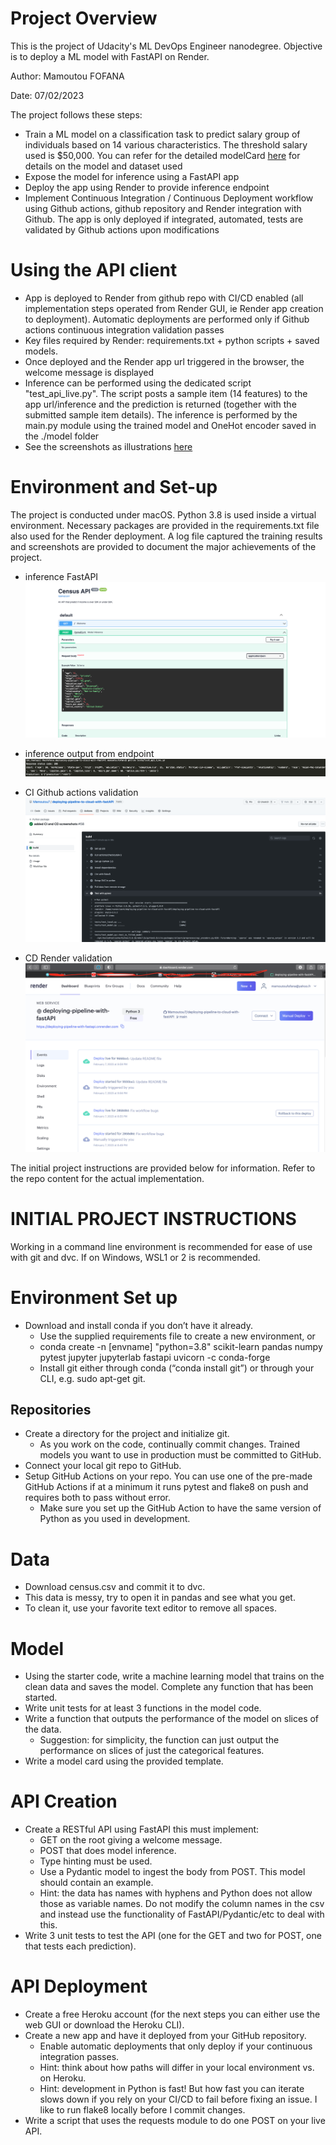 # Project Overview
This is the project of Udacity's ML DevOps Engineer nanodegree. Objective is to deploy a ML model with FastAPI on Render.

Author: Mamoutou FOFANA

Date: 07/02/2023

The project follows these steps:
- Train a ML model on a classification task to predict salary group of individuals based on 14 various characteristics. The threshold salary used is $50,000. You can refer for the detailed modelCard [here](https://github.com/Mamoutou7/deploying-pipeline-to-cloud-with-fastAPI/blob/main/starter/model_card_template.md) for details on the model and dataset used
- Expose the model for inference using a FastAPI app
- Deploy the app using Render to provide inference endpoint
- Implement Continuous Integration / Continuous Deployment workflow using Github actions, github repository and Render integration with Github. The app is only deployed if integrated, automated, tests are validated by Github actions upon modifications

# Using the API client
* App is deployed to Render from github repo with CI/CD enabled (all implementation steps operated from Render GUI, ie Render app creation to deployment). Automatic deployments are performed only if Github actions continuous integration validation passes
* Key files required by Render: requirements.txt + python scripts + saved models.
* Once deployed and the Render app url triggered in the browser, the welcome message is displayed
* Inference can be performed using the dedicated script "test_api_live.py". The script posts a sample item (14 features) to the app url/inference and the prediction is returned (together with the submitted sample item details). The inference is performed by the main.py module using the trained model and OneHot encoder saved in the ./model folder
* See the screenshots as illustrations [here](https://github.com/Mamoutou7/deploying-pipeline-to-cloud-with-fastAPI/blob/main/starter/screenshots/continuous_deloyment.png)


 # Environment and Set-up                                            
 The project is conducted under macOS. Python 3.8 is used inside a virtual environment. Necessary packages are provided in the requirements.txt file also used for the Render deployment. A log file captured the training results and screenshots are provided to document the major achievements of the project.
- inference FastAPI
 ![](starter/screenshots/example.png)
 
 - inference output from endpoint
 ![](starter/screenshots/live_post.png)
 
 - CI Github actions validation
 ![](starter/screenshots/continuous_integration.png)
   
 - CD Render validation
 ![](starter/screenshots/continuous_deployment_1.png)

The initial project instructions are provided below for information. Refer to the repo content for the actual implementation.

# INITIAL PROJECT INSTRUCTIONS

Working in a command line environment is recommended for ease of use with git and dvc. If on Windows, WSL1 or 2 is recommended.

# Environment Set up
* Download and install conda if you don’t have it already.
    * Use the supplied requirements file to create a new environment, or
    * conda create -n [envname] "python=3.8" scikit-learn pandas numpy pytest jupyter jupyterlab fastapi uvicorn -c conda-forge
    * Install git either through conda (“conda install git”) or through your CLI, e.g. sudo apt-get git.
    
## Repositories
* Create a directory for the project and initialize git.
    * As you work on the code, continually commit changes. Trained models you want to use in production must be committed to GitHub.
* Connect your local git repo to GitHub.
* Setup GitHub Actions on your repo. You can use one of the pre-made GitHub Actions if at a minimum it runs pytest and flake8 on push and requires both to pass without error.
    * Make sure you set up the GitHub Action to have the same version of Python as you used in development.

# Data
* Download census.csv and commit it to dvc.
* This data is messy, try to open it in pandas and see what you get.
* To clean it, use your favorite text editor to remove all spaces.

# Model
* Using the starter code, write a machine learning model that trains on the clean data and saves the model. Complete any function that has been started.
* Write unit tests for at least 3 functions in the model code.
* Write a function that outputs the performance of the model on slices of the data.
    * Suggestion: for simplicity, the function can just output the performance on slices of just the categorical features.
* Write a model card using the provided template.

# API Creation
*  Create a RESTful API using FastAPI this must implement:
    * GET on the root giving a welcome message.
    * POST that does model inference.
    * Type hinting must be used.
    * Use a Pydantic model to ingest the body from POST. This model should contain an example.
   	 * Hint: the data has names with hyphens and Python does not allow those as variable names. Do not modify the column names in the csv and instead use the functionality of FastAPI/Pydantic/etc to deal with this.
* Write 3 unit tests to test the API (one for the GET and two for POST, one that tests each prediction).

# API Deployment
* Create a free Heroku account (for the next steps you can either use the web GUI or download the Heroku CLI).
* Create a new app and have it deployed from your GitHub repository.
    * Enable automatic deployments that only deploy if your continuous integration passes.
    * Hint: think about how paths will differ in your local environment vs. on Heroku.
    * Hint: development in Python is fast! But how fast you can iterate slows down if you rely on your CI/CD to fail before fixing an issue. I like to run flake8 locally before I commit changes.
* Write a script that uses the requests module to do one POST on your live API.
